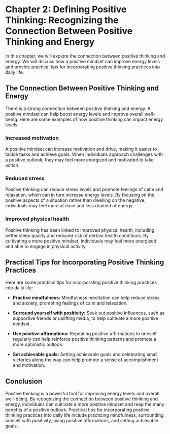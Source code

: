 Chapter 2: Defining Positive Thinking: Recognizing the Connection Between Positive Thinking and Energy
======================================================================================================

In this chapter, we will explore the connection between positive thinking and energy. We will discuss how a positive mindset can improve energy levels and provide practical tips for incorporating positive thinking practices into daily life.

The Connection Between Positive Thinking and Energy
---------------------------------------------------

There is a strong connection between positive thinking and energy. A positive mindset can help boost energy levels and improve overall well-being. Here are some examples of how positive thinking can impact energy levels:

### Increased motivation

A positive mindset can increase motivation and drive, making it easier to tackle tasks and achieve goals. When individuals approach challenges with a positive outlook, they may feel more energized and motivated to take action.

### Reduced stress

Positive thinking can reduce stress levels and promote feelings of calm and relaxation, which can in turn increase energy levels. By focusing on the positive aspects of a situation rather than dwelling on the negative, individuals may feel more at ease and less drained of energy.

### Improved physical health

Positive thinking has been linked to improved physical health, including better sleep quality and reduced risk of certain health conditions. By cultivating a more positive mindset, individuals may feel more energized and able to engage in physical activity.

Practical Tips for Incorporating Positive Thinking Practices
------------------------------------------------------------

Here are some practical tips for incorporating positive thinking practices into daily life:

* **Practice mindfulness:** Mindfulness meditation can help reduce stress and anxiety, promoting feelings of calm and relaxation.

* **Surround yourself with positivity:** Seek out positive influences, such as supportive friends or uplifting media, to help cultivate a more positive mindset.

* **Use positive affirmations:** Repeating positive affirmations to oneself regularly can help reinforce positive thinking patterns and promote a more optimistic outlook.

* **Set achievable goals:** Setting achievable goals and celebrating small victories along the way can help promote a sense of accomplishment and motivation.

Conclusion
----------

Positive thinking is a powerful tool for improving energy levels and overall well-being. By recognizing the connection between positive thinking and energy, individuals can cultivate a more positive mindset and reap the many benefits of a positive outlook. Practical tips for incorporating positive thinking practices into daily life include practicing mindfulness, surrounding oneself with positivity, using positive affirmations, and setting achievable goals.


